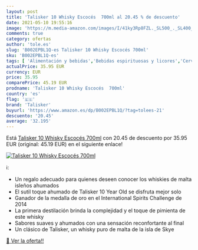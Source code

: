 ```yaml
---
layout: post
title: 'Talisker 10 Whisky Escocés  700ml al 20.45 % de descuento'
date: 2021-05-10 19:55:16
image: 'https://m.media-amazon.com/images/I/41ky3Rp8FZL._SL500_._SL400_.jpg'
comments: true
category: ofertas
author: 'tole.es'
slug: 'B002EPBL1Q-es Talisker 10 Whisky Escocés 700ml'
sku: 'B002EPBL1Q-es'
tags: [ 'Alimentación y bebidas','Bebidas espirituosas y licores','Cervezas, vinos y licores','Whisky','talisker','whisky', ]
actualPrice: 35.95 EUR
currency: EUR
price: 35.95
comparePrice: 45.19 EUR
prodname: 'Talisker 10 Whisky Escocés  700ml'
country: 'es'
flag: '🇪🇸'
brand: 'Talisker'
buyurl: 'https://www.amazon.es/dp/B002EPBL1Q/?tag=tolees-21'
descuento: '20.45'
average: '32.195'
---
```


Está [Talisker 10 Whisky Escocés  700ml](https://www.amazon.es/dp/B002EPBL1Q/?tag=tolees-21) con 20.45 de descuento por 35.95 EUR (original: 45.19 EUR) en el siguiente enlace!

[![Talisker 10 Whisky Escocés  700ml](https://m.media-amazon.com/images/I/41ky3Rp8FZL._SL500_._SL400_.jpg)](https://www.amazon.es/dp/B002EPBL1Q/?tag=tolees-21)

ℹ️:

- Un regalo adecuado para quienes deseen conocer los whiskies de malta isleños ahumados
- El sutil toque ahumado de Talisker 10 Year Old se disfruta mejor solo
- Ganador de la medalla de oro en el International Spirits Challenge de 2014
- La primera destilación brinda la complejidad y el toque de pimienta de este whisky
- Sabores suaves y ahumados con una sensación reconfortante al final
- Un clásico de Talisker, un whisky puro de malta de la isla de Skye

[🛒 Ver la oferta!!](https://www.amazon.es/dp/B002EPBL1Q/?tag=tolees-21)
